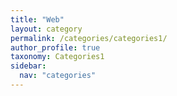 ```yaml
---
title: "Web"
layout: category
permalink: /categories/categories1/
author_profile: true
taxonomy: Categories1
sidebar:
  nav: "categories"
---
```

